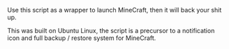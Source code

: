 Use this script as a wrapper to launch MineCraft, then it will back your shit up.

This was built on Ubuntu Linux, the script is a precursor to a notification icon and full backup / restore system for MineCraft.

